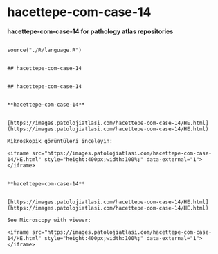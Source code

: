 # hacettepe-com-case-14



**hacettepe-com-case-14 for pathology atlas repositories**



```{r language hacettepe-com-case-14, echo=FALSE, include=TRUE}

source("./R/language.R")

```




```{asis, echo = (language == "TR")}

## hacettepe-com-case-14

```




```{asis, echo = (language == "EN")}

## hacettepe-com-case-14

```




```{asis, echo = (language == "TR")}

**hacettepe-com-case-14**


[https://images.patolojiatlasi.com/hacettepe-com-case-14/HE.html](https://images.patolojiatlasi.com/hacettepe-com-case-14/HE.html)

Mikroskopik görüntüleri inceleyin:

<iframe src="https://images.patolojiatlasi.com/hacettepe-com-case-14/HE.html" style="height:400px;width:100%;" data-external="1"></iframe>

```




```{asis, echo = (language == "EN")}

**hacettepe-com-case-14**


[https://images.patolojiatlasi.com/hacettepe-com-case-14/HE.html](https://images.patolojiatlasi.com/hacettepe-com-case-14/HE.html)

See Microscopy with viewer: 

<iframe src="https://images.patolojiatlasi.com/hacettepe-com-case-14/HE.html" style="height:400px;width:100%;" data-external="1"></iframe>

```


